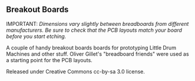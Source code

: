 Breakout Boards
---------------

IMPORTANT: _Dimensions vary slightly between breadboards from different manufacturers. Be sure to check that the PCB layouts match your board before you start etching._

A couple of handy breakout boards boards for prototyping Little Drum Machines and other stuff. Oliver Gillet's "breadboard friends" were used as a starting point for the PCB layouts.

Released under Creative Commons cc-by-sa 3.0 license.

